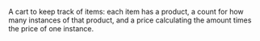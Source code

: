 A cart to keep track of items: each item has a product, a count for how many instances of that product, and a price calculating the amount times the price of one instance.
